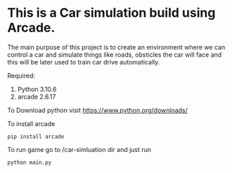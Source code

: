 # This is a Car simulation build using Arcade.

The main purpose of this project is to create an environment where we can control a car and simulate things like roads, obsticles the car will face and this will be later used to train car drive automatically.

Required:

1. Python 3.10.6
2. arcade 2.6.17   

To Download python visit
https://www.python.org/downloads/

To install arcade

`
pip install arcade
`


To run game go to /car-simluation dir and just run

`
python main.py
`
